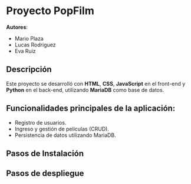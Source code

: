 # Proyecto PopFilm

**Autores**:

- Mario Plaza
- Lucas Rodriguez
- Eva Ruiz

## Descripción

Este proyecto se desarrolló con **HTML**, **CSS**, **JavaScript** en el front-end y **Python** en el back-end, utilizando **MariaDB** como base de datos.

## Funcionalidades principales de la aplicación:

- Registro de usuarios.
- Ingreso y gestión de películas (CRUD).
- Persistencia de datos utilizando MariaDB.

## Pasos de Instalación

## Pasos de despliegue
